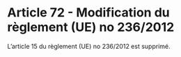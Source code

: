 # Article 72 - Modification du règlement (UE) no 236/2012


L’article 15 du règlement (UE) no 236/2012 est supprimé.

